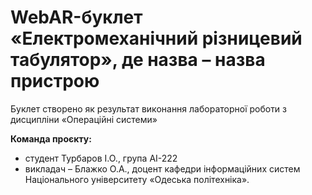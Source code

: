 # WebAR-буклет «Електромеханічний різницевий табулятор», де назва – назва пристрою
Буклет створено як результат виконання лабораторної роботи з дисципліни
«Операційні системи»

**Команда проєкту:**
- студент Турбаров І.О., група АІ-222
- викладач – Блажко О.А., доцент кафедри інформаційних систем Національного
університету «Одеська політехніка».
